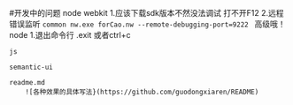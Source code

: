 #开发中的问题
	node webkit 
		1.应该下载sdk版本不然没法调试 打不开F12
		2.远程错误监听 
		```common
			nw.exe forCao.nw --remote-debugging-port=9222
		```
		  高级哦！
	node
		1.退出命令行 .exit 或者ctrl+c

	js

	semantic-ui
	
	readme.md
		![各种效果的具体写法}(https://github.com/guodongxiaren/README)
